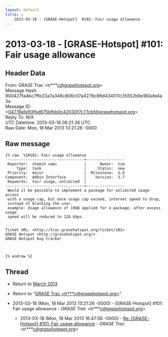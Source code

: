 ```yaml
---
layout: default
title: >
    2013-03-18 - [GRASE-Hotspot]  #101: Fair usage allowance
---
```


# 2013-03-18 - [GRASE-Hotspot]  #101: Fair usage allowance

## Header Data

From: GRASE Trac \<tr***c@grasehotspot.org\><br>
Message Hash: 900427fa4bc7ffe23a7a346c806c07a4278c99d434011c35552b9e180afe4a3a<br>
Message ID: \<047.19a1e93fbd675bfbb0c42030f7c77cbf@grasehotspot.org\><br>
Reply To: _N/A_<br>
UTC Datetime: 2013-03-18 06:21:26 UTC<br>
Raw Date: Mon, 18 Mar 2013 13:21:26 -0000<br>

## Raw message

```
{% raw  %}#101: Fair usage allowance
-----------------------------------+-----------------
 Reporter:  shamih sami            |      Owner:  tim
     Type:  task                   |     Status:  new
 Priority:  major                  |  Milestone:  3.8
Component:  Admin Interface        |    Version:  3.7
 Keywords:  Fair usage, unlimited  |
-----------------------------------+-----------------
 Would it be possible to implement a package for unlimited usage access
 with a usage cap, but once usage cap exceed, internet speed to drop,
 instead of blocking the user.
 example: Usage allowance of 10GB applied for a package, after excess usage
 speed will be reduced to 128 kbps.

-- 
Ticket URL: <http://trac.grasehotspot.org/ticket/101>
GRASE Hotspot <http://grasehotspot.org/>
GRASE Hotspot bug tracker



{% endraw %}
```

## Thread

+ Return to [March 2013](/archive/2013/03)

+ Return to "[GRASE Trac <tr***c<span>@</span>grasehotspot.org>](/authors/tr___c_at_grasehotspot_org)"

+ 2013-03-18 (Mon, 18 Mar 2013 13:21:26 -0000) - [GRASE-Hotspot]  #101: Fair usage allowance - _GRASE Trac \<tr***c@grasehotspot.org\>_
  + 2013-03-18 (Mon, 18 Mar 2013 16:47:56 -0000) - [Re: [GRASE-Hotspot] #101: Fair usage allowance](/archive/2013/03/397cb93d2ee631bfaadfcde8da7a3a2a19c4e04880f56cfe57b4b1ea1a981a48) - _GRASE Trac \<tr***c@grasehotspot.org\>_

